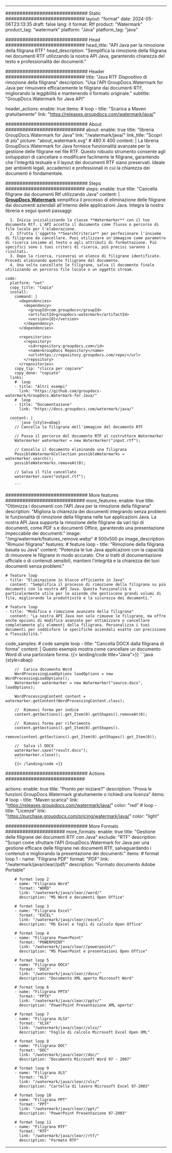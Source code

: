 
---
############################# Static ############################
layout: "format"
date:  2024-05-06T23:13:35
draft: false
lang: it
format: Rtf
product: "Watermark"
product_tag: "watermark"
platform: "Java"
platform_tag: "java"

############################# Head ############################
head_title: "API Java per la rimozione della filigrana RTF"
head_description: "Semplifica la rimozione della filigrana nei documenti RTF utilizzando la nostra API Java, garantendo chiarezza del testo e professionalità dei documenti."

############################# Header ############################
title: "Java RTF Dispositivo di rimozione della filigrana" 
description: "Usa l'API GroupDocs.Watermark for Java per rimuovere efficacemente le filigrane dai documenti RTF, migliorando la leggibilità e mantenendo il formato originale."
subtitle: "GroupDocs.Watermark for Java API" 

header_actions:
  enable: true
  items:
    #  loop
    - title: "Scarica a Maven gratuitamente"
      link: "https://releases.groupdocs.com/watermark/java/"
      
############################# About ############################
about:
    enable: true
    title: "libreria GroupDocs.Watermark for Java"
    link: "/watermark/java/"
    link_title: "Scopri di più"
    picture: "about_watermark.svg" # 480 X 400
    content: |
       La libreria GroupDocs.Watermark for Java fornisce funzionalità avanzate per la gestione delle filigrane nei file RTF. Questo robusto strumento consente agli sviluppatori di cancellare o modificare facilmente le filigrane, garantendo che l'integrità testuale e il layout dei documenti RTF siano preservati. Ideale per ambienti legali, accademici e professionali in cui la chiarezza dei documenti è fondamentale.

############################# Steps ############################
steps:
    enable: true
    title: "Cancella filigrane dai documenti Rtf utilizzando Java"
    content: |
      **[GroupDocs.Watermark](https://products.groupdocs.com/watermark/java/)** semplifica il processo di eliminazione delle filigrane dai documenti aziendali all'interno delle applicazioni Java. Integra la nostra libreria e segui questi passaggi:
      
      1. Inizia inizializzando la classe **Watermarker** con il tuo documento Rtf. L'API accetta il documento come flusso o percorso di file locale per l'elaborazione.
      2. Sfrutta l'oggetto **SearchCriteria** per perfezionare l'insieme di filigrane da cancellare. Puoi utilizzare un'immagine come parametro di ricerca insieme al testo o agli attributi di formattazione. Più specifici sono i tuoi criteri di ricerca, più precisi saranno i risultati.
      3. Dopo la ricerca, riceverai un elenco di filigrane identificate. Procedi eliminando queste filigrane dal documento.
      4. Una volta cancellate le filigrane, salva il documento finale utilizzando un percorso file locale o un oggetto stream.
   
    code:
      platform: "net"
      copy_title: "Copia"
      install:
        command: |
          <dependencies>
            <dependency>
              <groupId>com.groupdocs</groupId>
              <artifactId>groupdocs-watermark</artifactId>
              <version>{0}</version>
            </dependency>
          </dependencies>

          <repositories>
            <repository>
              <id>repository.groupdocs.com</id>
              <name>GroupDocs Repository</name>
              <url>https://repository.groupdocs.com/repo/</url>
            </repository>
          </repositories>
        copy_tip: "clicca per copiare"
        copy_done: "copiato"
      links:
        #  loop
        - title: "Altri esempi"
          link: "https://github.com/groupdocs-watermark/GroupDocs.Watermark-for-Java/"
        #  loop
        - title: "Documentazione"
          link: "https://docs.groupdocs.com/watermark/java/"
          
      content: |
        ```java {style=abap}
        // Cancella la filigrana dell'immagine del documento RTF

        // Passa il percorso del documento RTF al costruttore Watermarker
        Watermarker watermarker = new Watermarker("input.rtf");
        
        // Cancella il documento eliminando una filigrana
        PossibleWatermarkCollection possibleWatermarks = watermarker.search();
        possibleWatermarks.removeAt(0);

        // Salva il file cancellato
        watermarker.save("output.rtf");
        
        ```        
        
############################# More features ############################
more_features:
  enable: true
  title: "Ottimizza i documenti con l'API Java per la rimozione della filigrana"
  description: "Migliora la chiarezza dei documenti integrando senza problemi le funzionalità di rimozione della filigrana nelle tue applicazioni Java. La nostra API Java supporta la rimozione delle filigrane da vari tipi di documenti, come PDF s e documenti Office, garantendo una presentazione impeccabile dei documenti."
  image: "/img/watermark/features_remove.webp" # 500x500 px
  image_description: "Rimuovi filigrana"
  features:
    # feature loop
    - title: "Rimozione della filigrana basata su Java"
      content: "Potenzia le tue Java applicazioni con la capacità di rimuovere le filigrane in modo accurato. Che si tratti di documentazione ufficiale o di contenuti sensibili, mantieni l'integrità e la chiarezza dei tuoi documenti senza problemi."

    # feature loop
    - title: "Eliminazione in blocco efficiente in Java"
      content: "Semplifica il processo di rimozione della filigrana su più documenti con la nostra API Java. Questa funzionalità è particolarmente utile per le aziende che gestiscono grandi volumi di file, migliorando la produttività e la sicurezza dei documenti."

    # feature loop
    - title: "Modifica e rimozione avanzate della filigrana"
      content: "La nostra API Java non solo rimuove le filigrane, ma offre anche opzioni di modifica avanzate per ottimizzare o cancellare completamente gli elementi della filigrana. Personalizza i tuoi documenti per soddisfare le specifiche aziendali esatte con precisione e flessibilità."
      
  code_samples:
    # code sample loop
    - title: "Cancella DOCX dalla filigrana di forma"
      content: |
        Questo esempio mostra come cancellare un documento Word di una particolare forma.
        {{< landing/code title="Java">}}
        ```java {style=abap}
        
        //  Carica documento Word
        WordProcessingLoadOptions loadOptions = new WordProcessingLoadOptions();
        Watermarker watermarker = new Watermarker("source.docx", loadOptions);

        WordProcessingContent content = watermarker.getContent(WordProcessingContent.class);

        //  Rimuovi forma per indice
        content.getSections().get_Item(0).getShapes().removeAt(0);

        //  Rimuovi forma per riferimento
        content.getSections().get_Item(0).getShapes().
            remove(content.getSections().get_Item(0).getShapes().get_Item(0));

        //  Salva il DOCX
        watermarker.save("result.docx");
        watermarker.close();
        ```
        {{< /landing/code >}}


############################# Actions ############################

actions:
  enable: true
  title: "Pronto per iniziare?"
  description: "Prova le funzioni GroupDocs.Watermark gratuitamente o richiedi una licenza"
  items:
    #  loop
    - title: "Maven scarica"
      link: "https://releases.groupdocs.com/watermark/java/"
      color: "red"
        #  loop
    - title: "Licenze"
      link: "https://purchase.groupdocs.com/pricing/watermark/java/"
      color: "light"


############################# More Formats #####################
more_formats:
    enable: true
    title: "Gestione delle filigrane dei documenti RTF con Java"
    exclude: "RTF"
    description: "Scopri come sfruttare l'API GroupDocs.Watermark for Java per una gestione efficace delle filigrane nei documenti RTF, salvaguardando i contenuti e migliorando la presentazione dei documenti."
    items: 
        # format loop 1
        - name: "Filigrana PDF"
          format: "PDF"
          link: "/watermark/java/clear//pdf/"
          description: "Formato documento Adobe Portable"

        # format loop 2
        - name: "Filigrana Word"
          format: "WORD"
          link: "/watermark/java/clear//word/"
          description: "MS Word e documenti Open Office"
          
        # format loop 3
        - name: "Filigrana Excel"
          format: "EXCEL"
          link: "/watermark/java/clear//excel/"
          description: "MS Excel e fogli di calcolo Open Office"

        # format loop 4
        - name: "Filigrana PowerPoint"
          format: "POWERPOINT"
          link: "/watermark/java/clear//powerpoint/"
          description: "MS PowerPoint e presentazioni Open Office"

        # format loop 5
        - name: "Filigrana DOCX"
          format: "DOCX"
          link: "/watermark/java/clear//docx/"
          description: "Documento XML aperto Microsoft Word"
          
        # format loop 6
        - name: "Filigrana PPTX"
          format: "PPTX"
          link: "/watermark/java/clear//pptx/"
          description: "PowerPoint Presentazione XML aperta"
          
        # format loop 7
        - name: "Filigrana XLSX"
          format: "XLSX"
          link: "/watermark/java/clear//xlsx/"
          description: "Foglio di calcolo Microsoft Excel Open XML"

        # format loop 8
        - name: "Filigrana DOC"
          format: "DOC"
          link: "/watermark/java/clear//doc/"
          description: "Documento Microsoft Word 97 - 2007"

        # format loop 9
        - name: "Filigrana XLS"
          format: "XLS"
          link: "/watermark/java/clear//xls/"
          description: "Cartella di lavoro Microsoft Excel 97-2003"

        # format loop 10
        - name: "Filigrana PPT"
          format: "PPT"
          link: "/watermark/java/clear//ppt/"
          description: "PowerPoint Presentazione 97-2003"

        # format loop 11
        - name: "Filigrana RTF"
          format: "RTF"
          link: "/watermark/java/clear//rtf/"
          description: "Formato RTF"

---